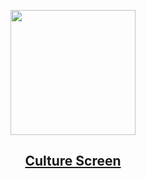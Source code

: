 <div align="center">

<a href="#"><img src="https://avatars.githubusercontent.com/u/199253836?v=4" width=200/></a>

<a href="https://www.culture-screen.store/"><h2>Culture Screen</h2></a>

</div>
